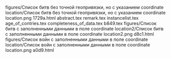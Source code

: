 figures/Cписок битв без точной геопривязки, но c указанием coordinate location/Cписок битв без точной геопривязки, но c указанием coordinate location.png
1729a.html
abstract.tex
remark.tex
instancelist.tex
age_of_contries.tex
completeness_of_data.tex
b849.tex
figures/Cписок битв с заполненными данными в поле coordinate location2/Cписок битв с заполненными данными в поле coordinate location2.png
d8c1.html
figures/Cписок войн с заполненными данными в поле coordinate location/Cписок войн с заполненными данными в поле coordinate location.png
a0d9.html